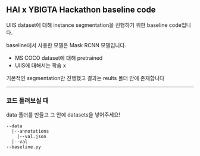 ## HAI x YBIGTA Hackathon baseline code
UIIS dataset에 대해 instance segmentation을 진행하기 위한 baseline code입니다.

baseline에서 사용한 모델은 Mask RCNN 모델입니다.

- MS COCO dataset에 대해 pretrained
- UIIS에 대해서는 학습 x

기본적인 segmentation만 진행했고 결과는 reults 폴더 안에 존재합니다

- - - - - - - - - 
### 코드 돌려보실 때
data 폴더를 만들고 그 안에 datasets을 넣어주세요!
```
--data
  |--annotations
    |--val.json
  |--val
--baseline.py
```